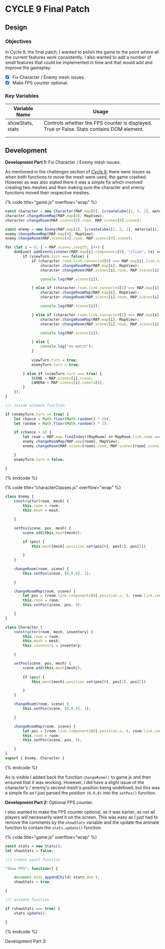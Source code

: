 # CYCLE 9 Final Patch

## Design

### Objectives

In Cycle 9, the final patch, I wanted to polish the game to the point where all the current features work consistently. I also wanted to add a number of small features that could be implemented in time and that would add and improve the gameplay.

* [x] Fix Character / Enemy mesh issues.
* [x] Make FPS counter optional.

### Key Variables

| Variable Name    | Usage                                                                                     |
| ---------------- | ----------------------------------------------------------------------------------------- |
| showStats, stats | Controls whether the FPS counter is displayed. True or False. Stats contains DOM element. |
|                  |                                                                                           |
|                  |                                                                                           |

## Development

**Development Part 1:** Fix Character / Enemy mesh issues.

As mentioned in the challenges section of [Cycle 8](cycle-8-game-logic.md#challenges), there were issues as when both functions to move the mesh were used, the game crashed. However as was also stated there it was a simple fix which involved creating two meshes and then making sure the character and enemy functions moved their respective meshes.

{% code title="game.js" overflow="wrap" %}
```javascript
const character = new Character(MAP.map[0], [createCube([1, 5, 1], material2), createCube([1, 5, 1], material2)]);
character.changeRoomMap(MAP.map[0], MapView);
character.changeRoom(MAP.scenes[0].room, MAP.scenes[0].scene);

const enemy = new Enemy(MAP.map[4], [createCube([1, 5, 1], material1), createCube([1, 5, 1], material1)]);
enemy.changeRoomMap(MAP.map[4], MapView);
enemy.changeRoom(MAP.scenes[4].room, MAP.scenes[4].scene);

for (let i = 0; i < MAP.scenes.length; i++) {
    domEvent.addEventListener(MAP.map[i].components[0], "click", (e) => {
        if (viewTurn.turn === false) {
            if (character.room.link.connected[0] === MAP.map[i].link.name) {
                character.changeRoomMap(MAP.map[i], MapView);
                character.changeRoom(MAP.scenes[i].room, MAP.scenes[i].scene);

                console.log(MAP.scenes[i]);

            } else if (character.room.link.connected[1] === MAP.map[i].link.name) {
                character.changeRoomMap(MAP.map[i], MapView);
                character.changeRoom(MAP.scenes[i].room, MAP.scenes[i].scene);

                console.log(MAP.scenes[i]);

            } else if (character.room.link.connected[2] === MAP.map[i].link.name) {
                character.changeRoomMap(MAP.map[i], MapView);
                character.changeRoom(MAP.scenes[i].room, MAP.scenes[i].scene);

                console.log(MAP.scenes[i]);

            } else {
                console.log("no match");
            }
            
            viewTurn.turn = true;
            enemyTurn.turn = true;

        } else if (viewTurn.turn === true) {
            SCENE = MAP.scenes[i].scene;
            CAMERA = MAP.scenes[i].camera[0];
        }
    });
}

/// inside animate function

if (enemyTurn.turn == true) {
    let chance = Math.floor(Math.random() * 10);
    let random = Math.floor(Math.random() * 2);

    if (chance > 6) {
        let room = MAP.map.findIndex((MapRoom) => MapRoom.link.name === enemy.room.link.connected[random])
        enemy.changeRoomMap(MAP.map[room], MapView);
        enemy.changeRoom(MAP.scenes[room].room, MAP.scenes[room].scene);

    }
    enemyTurn.turn = false;
    
}
```
{% endcode %}

{% code title="characterClasses.js" overflow="wrap" %}
```javascript
class Enemy {
    constructor(room, mesh) {
        this.room = room;
        this.mesh = mesh;

    }

    setPos(scene, pos, mesh) {
        scene.add(this.mesh[mesh]);
        
        if (pos) {
            this.mesh[mesh].position.set(pos[0], pos[1], pos[2])

        }
    }

    changeRoom(room, scene) {
        this.setPos(scene, [0,0,0], 1);

    }

    changeRoomMap(room, scene) {
        let pos = [room.link.components[0].position.x, 0, room.link.components[0].position.z];
        this.room = room;
        this.setPos(scene, pos, 0);

    }
}

class Character {
    constructor(room, mesh, inventory) {
        this.room = room;
        this.mesh = mesh;
        this.inventory = inventory;

    }

    setPos(scene, pos, mesh) {
        scene.add(this.mesh[mesh]);
        
        if (pos) {
            this.mesh[mesh].position.set(pos[0], pos[1], pos[2])

        }
    }

    changeRoom(room, scene) {
        this.setPos(scene, [0,0,0], 1);

    }

    changeRoomMap(room, scene) {
        let pos = [room.link.components[0].position.x, 0, room.link.components[0].position.z];
        this.room = room;
        this.setPos(scene, pos, 0);

    }
}
export { Enemy, Character }
```
{% endcode %}

As is visible I added back the function `changeRoom()` to game.js and then ensured that it was working. However, I did have a slight issue of the character's / enemy's second mesh's position being undefined; but this was a simple fix as I just parsed the position `(0,0,0)` into the `setPos()` function.

**Development Part 2:** Optional FPS counter.

I also wanted to make the FPS counter optional, as it was earlier, as not all players will necessarily want it on the screen. This was easy as I just had to remove the comments by the `showStats` variable and the update the animate function to contain the `stats.update()` function.

{% code title="game.js" overflow="wrap" %}
```javascript
const stats = new Stats();
let showStats = false;

/// create panel function

"Show FPS": function() {

    document.body.appendChild( stats.dom );
    showStats = true;

}

/// animate function

if (showStats === true) {
    stats.update();

}
```
{% endcode %}

Development Part 3:&#x20;
